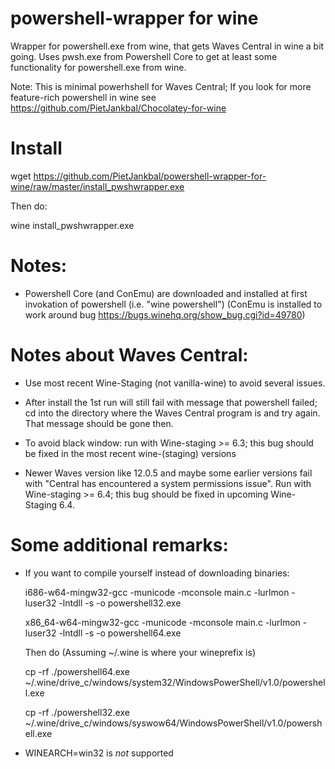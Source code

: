 # powershell-wrapper for wine

Wrapper for powershell.exe from wine, that gets Waves Central in wine a bit going.
Uses pwsh.exe from Powershell Core to get at least some functionality for powershell.exe from wine.

Note: This is minimal powerhshell for Waves Central; If you look for more feature-rich powershell in wine see https://github.com/PietJankbal/Chocolatey-for-wine

# Install 

 wget https://github.com/PietJankbal/powershell-wrapper-for-wine/raw/master/install_pwshwrapper.exe
 
 Then do:
 
 wine install_pwshwrapper.exe

# Notes:
- Powershell Core (and ConEmu) are downloaded and installed at first invokation of powershell (i.e. "wine powershell")
  (ConEmu is installed to work around bug https://bugs.winehq.org/show_bug.cgi?id=49780)

# Notes about Waves Central:
- Use most recent Wine-Staging (not vanilla-wine) to avoid several issues.

- After install the 1st run will still fail with message that powershell failed; cd into the directory where the Waves Central program is and try again. That message should be gone then.

- To avoid black window: run with Wine-staging >= 6.3; this bug should be fixed in the most recent wine-(staging) versions 

- Newer Waves version like 12.0.5 and maybe some earlier versions fail with "Central has encountered a system
permissions issue". Run with Wine-staging >= 6.4; this bug should be fixed in upcoming Wine-Staging 6.4.



# Some additional remarks:
- If you want to compile yourself instead of downloading binaries:

  i686-w64-mingw32-gcc -municode  -mconsole main.c -lurlmon -luser32 -lntdll -s -o powershell32.exe

  x86_64-w64-mingw32-gcc -municode  -mconsole main.c -lurlmon -luser32 -lntdll -s -o powershell64.exe
  
  Then do (Assuming ~/.wine is where your wineprefix is)
  
  cp -rf ./powershell64.exe ~/.wine/drive_c/windows/system32/WindowsPowerShell/v1.0/powershell.exe
  
  cp -rf ./powershell32.exe ~/.wine/drive_c/windows/syswow64/WindowsPowerShell/v1.0/powershell.exe
  
- WINEARCH=win32 is _not_ supported





